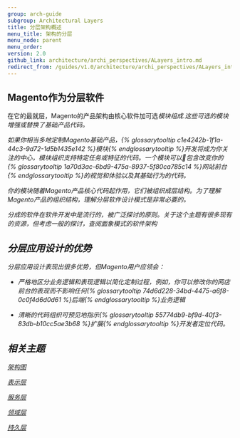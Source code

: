 ```yaml
---
group: arch-guide
subgroup: Architectural Layers
title: 分层架构概述
menu_title: 架构的分层
menu_node: parent
menu_order:
version: 2.0
github_link: architecture/archi_perspectives/ALayers_intro.md
redirect_from: /guides/v1.0/architecture/archi_perspectives/ALayers_intro.html
---
```


## Magento作为分层软件

在它的最就层，Magento的产品架构由核心软件加可选<i>模块<i>组成.这些可选的模块增强或替换了基础产品代码。

如果你相当多地定制Magento基础产品，{% glossarytooltip c1e4242b-1f1a-44c3-9d72-1d5b1435e142 %}模块{% endglossarytooltip %}开发将成为你关注的中心，模块组织支持特定任务或特征的代码。一个模块可以包含改变你的{% glossarytooltip 1a70d3ac-6bd9-475a-8937-5f80ca785c14 %}网站前台{% endglossarytooltip %}的视觉和体验以及其基础行为的代码。

你的模块随着Magento产品核心代码起作用，它们被组织成层结构。为了理解Magento产品的组织结构，理解分层软件设计模式是非常必要的。

分成的软件在软件开发中是流行的，被广泛探讨的原则。关于这个主题有很多现有的资源，但考虑一般的探讨，查阅面象模式的软件架构

## 分层应用设计的优势

分层应用设计表现出很多优势，但Magento用户应领会：

* 严格地区分业务逻辑和表现逻辑以简化定制过程，例如，你可以修改你的网店前台的表现而不影响任何{% glossarytooltip 74d6d228-34bd-4475-a6f8-0c0f4d6d0d61 %}后端{% endglossarytooltip %}业务逻辑

* 清晰的代码组织可预见地指示{% glossarytooltip 55774db9-bf9d-40f3-83db-b10cc5ae3b68 %}扩展{% endglossarytooltip %}开发者定位代码。

## 相关主题

<a href="{{ page.baseurl }}/architecture/archi_perspectives/arch_diagrams.html">架构图</a>

<a href="{{ page.baseurl }}/architecture/archi_perspectives/present_layer.html">表示层</a>

<a href="{{ page.baseurl }}/architecture/archi_perspectives/service_layer.html">服务层</a>

<a href="{{ page.baseurl }}/architecture/archi_perspectives/domain_layer.html">领域层</a>

<a href="{{ page.baseurl }}/architecture/archi_perspectives/persist_layer.html">持久层</a>
